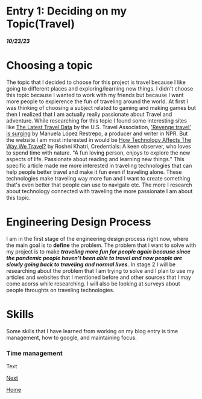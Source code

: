 # Entry 1: Deciding on my Topic(Travel)
##### 10/23/23
# Choosing a topic
The topic that I decided to choose for this project is travel because I like going to different places and exploring/learning new things. I didn't choose this topic because I wanted to work with my friends but because I want more people to expierence the fun of traveling around the world.  At first I was thinking of choosing a subject related to gaming and making games but then I realized that I am actually really passionate about Travel and adventure. While researching for this topic I found some interesting sites like [The Latest Travel Data](https://www.ustravel.org/research/monthly-travel-data-report) by the U.S. Travel Association, ['Revenge travel' is surging](https://www.npr.org/2022/06/16/1105323610/flight-tickets-inflation-pandemic-revenge-travel-vacation-europe-recession) by Manuela López Restrepo, a producer and writer in NPR. But the website I am most interested in would be [How Technology Affects The Way We Travel?](https://www.opengrowth.com/resources/how-technology-affects-the-way-we-travel) by Roshni Khatri, Credentials: A keen observer, who loves to spend time with nature. "A fun loving person, enjoys to explore the new aspects of life. Passionate about reading and learning new things." This specific article made me more interested in traveling technologies that can help people better travel and make it fun even if traveling alone. These technologies make traveling way more fun and I want to create something that's even better that people can use to navigate etc. The more I research about technology connected with traveling the more passionate I am about this topic.
# Engineering Design Process
I am in the first stage of the engineering design process right now, where the main goal is to **define** the problem. The problem that i want to solve with my project is to make _**traveling more fun for people again because since the pandemic people haven't been able to travel and now people are slowly going back to traveling and normal lives.**_ In stage 2 I will be researching about the problem that I am trying to solve and I plan to use my articles and websites that I mentioned before and other sources that I may come acorss while researching. I will also be looking at surveys about people throughts on traveling technologies.
# Skills
Some skills that I have learned from working on my blog entry is time management, how to google, and maintaining focus.
### Time management














































Text

[Next](entry02.md)

[Home](../README.md)
